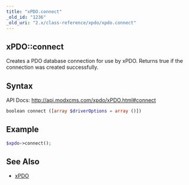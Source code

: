 ```yaml
---
title: "xPDO.connect"
_old_id: "1236"
_old_uri: "2.x/class-reference/xpdo/xpdo.connect"
---
```


## xPDO::connect

Creates a PDO database connection for use by xPDO. Returns true if the connection was created successfully.

## Syntax

API Docs: <http://api.modxcms.com/xpdo/xPDO.html#connect>

``` php
boolean connect ([array $driverOptions = array ()])
```

## Example

``` php
$xpdo->connect();
```

## See Also

- [xPDO](extending-modx/xpdo "xPDO")